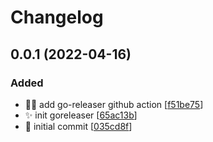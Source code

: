 # Changelog

<a name="0.0.1"></a>
## 0.0.1 (2022-04-16)

### Added

- 👷‍♂️ add go-releaser github action [[f51be75](https://github.com/ptavares/go-move-files-into-date-directories/commit/f51be75d018820804f9d6ff4611531a21c71df35)]
- ✨ init goreleaser [[65ac13b](https://github.com/ptavares/go-move-files-into-date-directories/commit/65ac13b67d50cf67489b18d4160d2e994586e0a5)]
- 🎉 initial commit [[035cd8f](https://github.com/ptavares/go-move-files-into-date-directories/commit/035cd8f8c4055c48dd26fc0b0e71af7ff4a82166)]
